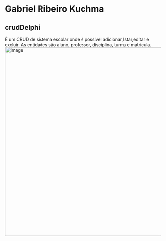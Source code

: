 # Gabriel Ribeiro Kuchma
## crudDelphi
É um CRUD de sistema escolar onde é possivel adicionar,listar,editar e excluir. 
As entidades são aluno, professor, disciplina, turma e matricula. 
<img width="648" height="610" alt="image" src="https://github.com/user-attachments/assets/aa3ba084-ceca-4881-9323-494374c16f86" />
